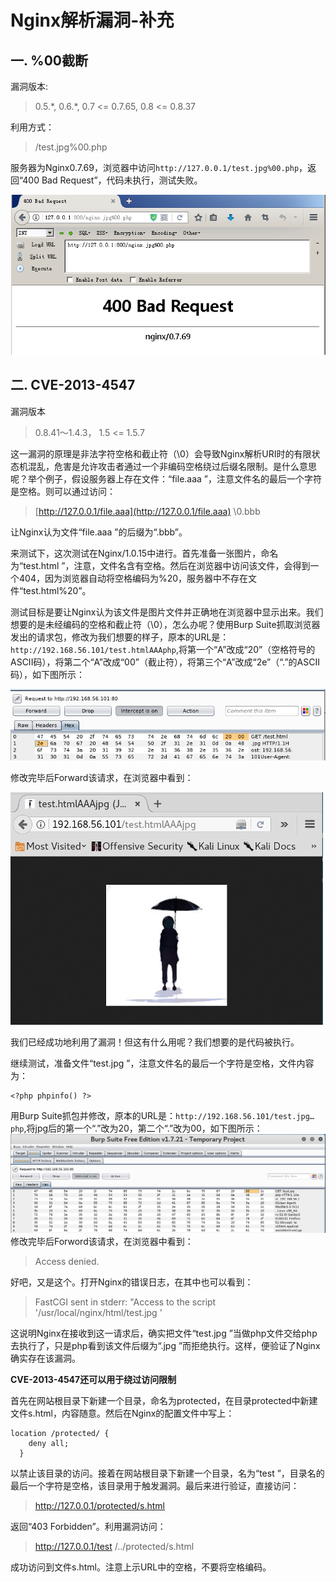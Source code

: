 # Nginx解析漏洞-补充
## 一. %00截断

漏洞版本:

> 0.5.\*, 0.6.\*, 0.7 &lt;= 0.7.65, 0.8 &lt;= 0.8.37

利用方式：

> /test.jpg%00.php

服务器为Nginx0.7.69，浏览器中访问`http://127.0.0.1/test.jpg%00.php`，返回“400 Bad Request”，代码未执行，测试失败。

![](/fileParser/image/nginx-FP_10.png)

## 二. CVE-2013-4547

漏洞版本

> 0.8.41～1.4.3， 1.5 &lt;= 1.5.7

这一漏洞的原理是非法字符空格和截止符（\0）会导致Nginx解析URI时的有限状态机混乱，危害是允许攻击者通过一个非编码空格绕过后缀名限制。是什么意思呢？举个例子，假设服务器上存在文件：“file.aaa ”，注意文件名的最后一个字符是空格。则可以通过访问：

> [http://127.0.0.1/file.aaa](http://127.0.0.1/file.aaa) \0.bbb

让Nginx认为文件“file.aaa ”的后缀为“.bbb”。

来测试下，这次测试在Nginx/1.0.15中进行。首先准备一张图片，命名为“test.html ”，注意，文件名含有空格。然后在浏览器中访问该文件，会得到一个404，因为浏览器自动将空格编码为%20，服务器中不存在文件“test.html%20”。

测试目标是要让Nginx认为该文件是图片文件并正确地在浏览器中显示出来。我们想要的是未经编码的空格和截止符（\0），怎么办呢？使用Burp Suite抓取浏览器发出的请求包，修改为我们想要的样子，原本的URL是：`http://192.168.56.101/test.htmlAAAphp`,将第一个“A”改成“20”（空格符号的ASCII码），将第二个“A”改成“00”（截止符），将第三个“A”改成“2e”（“.”的ASCII码），如下图所示：

![](/fileParser/image/nginx-FP_11.png)

修改完毕后Forward该请求，在浏览器中看到：

![](/fileParser/image/nginx-FP_12.png)

我们已经成功地利用了漏洞！但这有什么用呢？我们想要的是代码被执行。

继续测试，准备文件“test.jpg ”，注意文件名的最后一个字符是空格，文件内容为：

```
<?php phpinfo() ?>
```

用Burp Suite抓包并修改，原本的URL是：`http://192.168.56.101/test.jpg…php`,将jpg后的第一个“.”改为20，第二个“.”改为00，如下图所示：![](/fileParser/image/nginx-FP_13.png)修改完毕后Forword该请求，在浏览器中看到：

> Access denied.

好吧，又是这个。打开Nginx的错误日志，在其中也可以看到：

> FastCGI sent in stderr: "Access to the script '/usr/local/nginx/html/test.jpg '

这说明Nginx在接收到这一请求后，确实把文件“test.jpg ”当做php文件交给php去执行了，只是php看到该文件后缀为“.jpg ”而拒绝执行。这样，便验证了Nginx确实存在该漏洞。

**CVE-2013-4547还可以用于绕过访问限制**

首先在网站根目录下新建一个目录，命名为protected，在目录protected中新建文件s.html，内容随意。然后在Nginx的配置文件中写上：

```
location /protected/ {
    deny all;
  }
```

以禁止该目录的访问。接着在网站根目录下新建一个目录，名为“test ”，目录名的最后一个字符是空格，该目录用于触发漏洞。最后来进行验证，直接访问：

> http://127.0.0.1/protected/s.html

返回“403 Forbidden”。利用漏洞访问：

> http://127.0.0.1/test /../protected/s.html

成功访问到文件s.html。注意上示URL中的空格，不要将空格编码。


